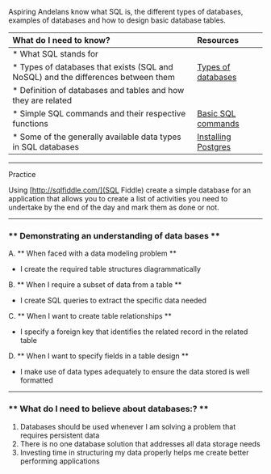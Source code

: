 Aspiring Andelans know what SQL is, the different types of databases, examples of databases and how to design basic database tables.


| What do I need to know?   |      Resources      |
|:-------------|:------------------|
| * What SQL stands for |  |
| * Types of databases that exists (SQL and NoSQL) and the differences between them| [Types of databases](http://www.dataversity.net/review-pros-cons-different-databases-relational-versus-non-relational/)
| * Definition of databases and tables and how they are related| |
| * Simple SQL commands and their respective functions| [Basic SQL commands](https://mariadb.com/kb/en/library/basic-sql-statements/) |
| * Some of the generally available data types in SQL databases| [Installing Postgres](https://www.tutorialspoint.com/postgresql/postgresql_environment.htm) |

----------

Practice

Using [http://sqlfiddle.com/](SQL Fiddle) create a simple database for an application that allows you to create a list of activities you need to undertake by the end of the day and mark them as done or not.

----------

### ** Demonstrating an understanding of data bases **
A. **  When faced with a data modeling problem **
- I create the required table structures diagrammatically

B. **  When I require a subset of data from a table **
- I create SQL queries to extract the specific data needed

C. **  When I want to create table relationships **
- I specify a foreign key that identifies the related record in the related table

D. **  When I want to specify fields in a table design **
- I make use of data types adequately to ensure the data stored is well formatted

----------

### ** What do I need to believe about databases:? **
1. Databases should be used whenever I am solving a problem that requires persistent data
2. There is no one database solution that addresses all data storage needs
3. Investing time in structuring my data properly helps me create better performing applications
